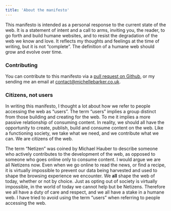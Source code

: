 ```yaml
---
title: 'About the manifesto'
---
```


This manifesto is intended as a personal response to the current state of the web. It is a statement of intent and a call to arms, inviting you, the reader, to go forth and build humane websites, and to resist the degradation of the web we know and love. It reflects my thoughts and feelings at the time of writing, but it is not “complete”. The definition of a humane web should grow and evolve over time.

### Contributing

You can contribute to this manifesto via a [pull request on Github](https://github.com/mbarker84/humane-web-manifesto), or my sending me an email at [contact@michellebarker.co.uk](mailto:contact@michellebarker.co.uk).

### Citizens, not users

In writing this manifesto, I thought a lot about how we refer to people accessing the web as “users”. The term “users” implies a group distinct from those building and creating for the web. To me it implies a more passive relationship of consuming content. In reality, we should all have the opportunity to create, publish, build and consume content on the web. Like a functioning society, we take what we need, and we contribute what we can. We are citizens of the web.

The term “Netizen” was coined by Michael Hauber to describe someone who actively contributes to the development of the web, as opposed to someone who goes online only to consume content. I would argue we are all Netizens now. Even when we go online to read the news, or find a recipe, it is virtually impossible to prevent our data being harvested and used to shape the browsing experience we encounter. We **all** shape the web of today, whether or not by choice. Just as opting out of society is virtually impossible, in the world of today we cannot help but be Netizens. Therefore we all have a duty of care and respect, and we all have a stake in a humane web. I have tried to avoid using the term “users” when referring to people accessing the web.
